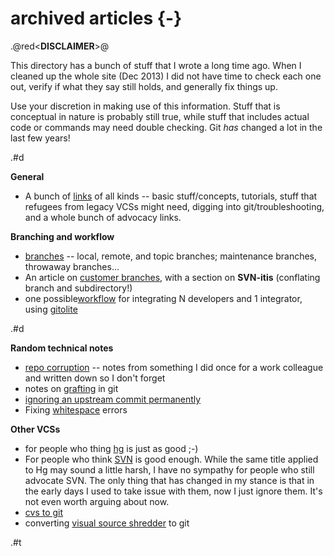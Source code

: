 # archived articles {-}

.@red<**DISCLAIMER**>@

This directory has a bunch of stuff that I wrote a long time ago.  When I
cleaned up the whole site (Dec 2013) I did not have time to check each one
out, verify if what they say still holds, and generally fix things up.

Use your discretion in making use of this information.  Stuff that is
conceptual in nature is probably still true, while stuff that includes actual
code or commands may need double checking.  Git *has* changed a lot in the
last few years!

.#d

**General**

*   A bunch of [links](links.html) of all kinds -- basic stuff/concepts,
    tutorials, stuff that refugees from legacy VCSs might need, digging into
    git/troubleshooting, and a whole bunch of advocacy links.

**Branching and workflow**

*   [branches](branches.html) -- local, remote, and topic branches;
    maintenance branches, throwaway branches...
*   An article on [customer branches](special-branches.html), with a section
    on **SVN-itis** (conflating branch and subdirectory!)
*   one possible[workflow](workflow-integ-devs.html) for integrating N
    developers and 1 integrator, using [gitolite](../gitolite/index.html)

.#d

**Random technical notes**

*   [repo corruption](corruption.html) -- notes from something I did once for
    a work colleague and written down so I don't forget
*   notes on [grafting](grafting.html) in git
*   [ignoring an upstream commit permanently](ignore-upstream-commit.html)
*   Fixing [whitespace](whitespace-index-filter.html) errors

**Other VCSs**

*   for people who thing [hg](hg.html) is just as good ;-)
*   For people who think [SVN](svn.html) is good enough.  While the same title
    applied to Hg may sound a little harsh, I have no sympathy for people who
    still advocate SVN.  The only thing that has changed in my stance is that
    in the early days I used to take issue with them, now I just ignore them.
    It's not even worth arguing about now.
*   [cvs to git](cvs2git.html)
*   converting [visual source shredder](vss2git.html) to git

.#t

